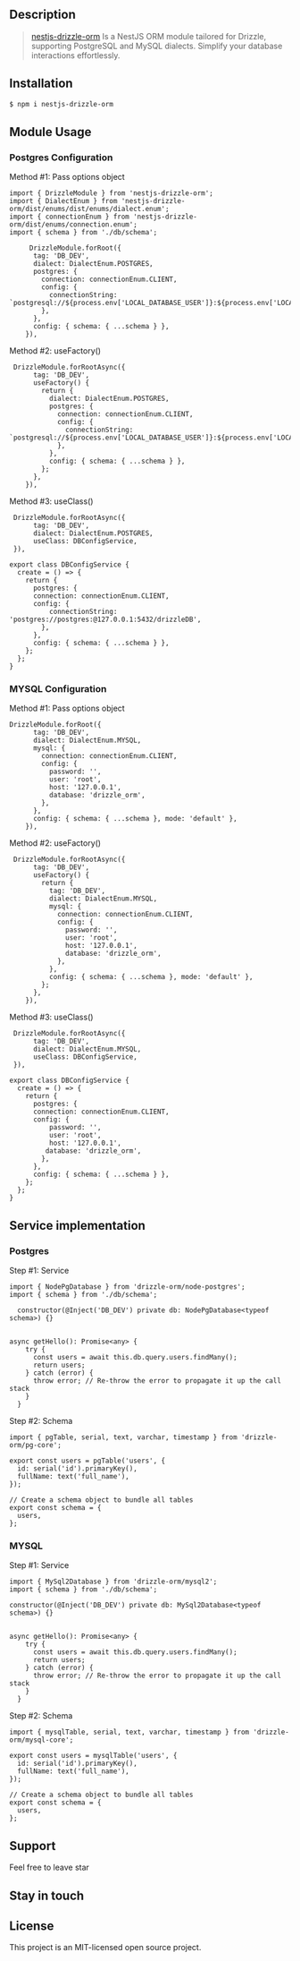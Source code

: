 ## Description

> [nestjs-drizzle-orm](https://github.com/gaiyadev/nestjs-drizzleOrm-postgres) Is a NestJS ORM module tailored for Drizzle, supporting PostgreSQL and MySQL dialects. Simplify your database interactions effortlessly.

## Installation

```bash
$ npm i nestjs-drizzle-orm
```

## Module Usage

### Postgres Configuration

Method #1: Pass options object

```code
import { DrizzleModule } from 'nestjs-drizzle-orm';
import { DialectEnum } from 'nestjs-drizzle-orm/dist/enums/dist/enums/dialect.enum';
import { connectionEnum } from 'nestjs-drizzle-orm/dist/enums/connection.enum';
import { schema } from './db/schema';

     DrizzleModule.forRoot({
      tag: 'DB_DEV',
      dialect: DialectEnum.POSTGRES,
      postgres: {
        connection: connectionEnum.CLIENT,
        config: {
          connectionString: `postgresql://${process.env['LOCAL_DATABASE_USER']}:${process.env['LOCAL_DATABASE_PASSWORD']}@localhost:5432/drizzle_orm`,
        },
      },
      config: { schema: { ...schema } },
    }),
```

Method #2: useFactory()

```code    
 DrizzleModule.forRootAsync({
      tag: 'DB_DEV',
      useFactory() {
        return {
          dialect: DialectEnum.POSTGRES,
          postgres: {
            connection: connectionEnum.CLIENT,
            config: {
              connectionString: `postgresql://${process.env['LOCAL_DATABASE_USER']}:${process.env['LOCAL_DATABASE_PASSWORD']}@localhost:5432/drizzle_orm`,
            },
          },
          config: { schema: { ...schema } },
        };
      },
    }),
```

Method #3: useClass()

```code
 DrizzleModule.forRootAsync({
      tag: 'DB_DEV',
      dialect: DialectEnum.POSTGRES,
      useClass: DBConfigService,
 }),
    
export class DBConfigService {
  create = () => {
    return {
      postgres: {
      connection: connectionEnum.CLIENT,
      config: {
          connectionString: 'postgres://postgres:@127.0.0.1:5432/drizzleDB',
        },
      },
      config: { schema: { ...schema } },
    };
  };
}
```


### MYSQL Configuration

Method #1: Pass options object

```code
DrizzleModule.forRoot({
      tag: 'DB_DEV',
      dialect: DialectEnum.MYSQL,
      mysql: {
        connection: connectionEnum.CLIENT,
        config: {
          password: '',
          user: 'root',
          host: '127.0.0.1',
          database: 'drizzle_orm',
        },
      },
      config: { schema: { ...schema }, mode: 'default' },
    }),
```

Method #2: useFactory()

```code
 DrizzleModule.forRootAsync({
      tag: 'DB_DEV',
      useFactory() {
        return {
          tag: 'DB_DEV',
          dialect: DialectEnum.MYSQL,
          mysql: {
            connection: connectionEnum.CLIENT,
            config: {
              password: '',
              user: 'root',
              host: '127.0.0.1',
              database: 'drizzle_orm',
            },
          },
          config: { schema: { ...schema }, mode: 'default' },
        };
      },
    }),
```

Method #3: useClass()

```code
 DrizzleModule.forRootAsync({
      tag: 'DB_DEV',
      dialect: DialectEnum.MYSQL,
      useClass: DBConfigService,
 }),
    
export class DBConfigService {
  create = () => {
    return {
      postgres: {
      connection: connectionEnum.CLIENT,
      config: {
          password: '',
          user: 'root',
          host: '127.0.0.1',
         database: 'drizzle_orm',
        },
      },
      config: { schema: { ...schema } },
    };
  };
}
```

## Service implementation

### Postgres
Step #1: Service 
```code
import { NodePgDatabase } from 'drizzle-orm/node-postgres';
import { schema } from './db/schema';

  constructor(@Inject('DB_DEV') private db: NodePgDatabase<typeof schema>) {}


async getHello(): Promise<any> {
    try {
      const users = await this.db.query.users.findMany();
      return users;
    } catch (error) {
      throw error; // Re-throw the error to propagate it up the call stack
    }
  }
```
Step #2: Schema

```code
import { pgTable, serial, text, varchar, timestamp } from 'drizzle-orm/pg-core';

export const users = pgTable('users', {
  id: serial('id').primaryKey(),
  fullName: text('full_name'),
});

// Create a schema object to bundle all tables
export const schema = {
  users,
};

```

### MYSQL

Step #1: Service

```code
import { MySql2Database } from 'drizzle-orm/mysql2';
import { schema } from './db/schema';

constructor(@Inject('DB_DEV') private db: MySql2Database<typeof schema>) {}


async getHello(): Promise<any> {
    try {
      const users = await this.db.query.users.findMany();
      return users;
    } catch (error) {
      throw error; // Re-throw the error to propagate it up the call stack
    }
  }
```

Step #2: Schema

```code
import { mysqlTable, serial, text, varchar, timestamp } from 'drizzle-orm/mysql-core';

export const users = mysqlTable('users', {
  id: serial('id').primaryKey(),
  fullName: text('full_name'),
});

// Create a schema object to bundle all tables
export const schema = {
  users,
};

```

## Support

Feel free to leave  star 

## Stay in touch


## License

This project is an MIT-licensed open source project.

